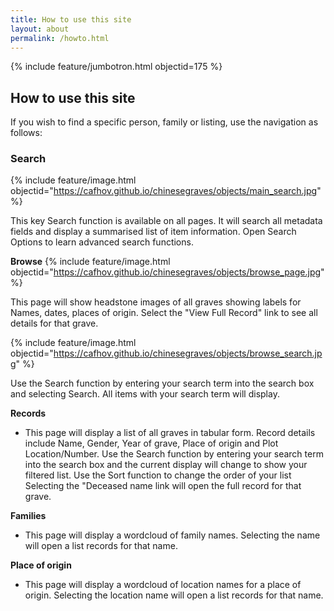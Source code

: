 ```yaml
---
title: How to use this site
layout: about
permalink: /howto.html
---
```

{% include feature/jumbotron.html objectid=175 %}

## How to use this site

If you wish to find a specific person, family or listing, use the navigation as follows:

### Search ###
{% include feature/image.html objectid="https://cafhov.github.io/chinesegraves/objects/main_search.jpg" %}

This key Search function is available on all pages. 
It will search all metadata fields and display a summarised list of item information.
Open Search Options to learn advanced search functions.

**Browse**
{% include feature/image.html objectid="https://cafhov.github.io/chinesegraves/objects/browse_page.jpg" %}

This page will show headstone images of all graves showing labels for Names, dates, places of origin.
Select the "View Full Record" link to see all details for that grave.

{% include feature/image.html objectid="https://cafhov.github.io/chinesegraves/objects/browse_search.jpg" %}

Use the Search function by entering your search term into the search box and selecting Search.
All items with your search term will display.


**Records**
- This page will display a list of all graves in tabular form. Record details include Name, Gender, Year of grave, Place of origin and Plot Location/Number.
Use the Search function by entering your search term into the search box and the current display will change to show your filtered list.
Use the Sort function to change the order of your list
Selecting the "Deceased name link will open the full record for that grave.
	
**Families**
- This page will display a wordcloud of family names.
Selecting the name will open a list records for that name.
	
**Place of origin**
- This page will display a wordcloud of location names for a place of origin.
Selecting the location name will open a list records for that name.
